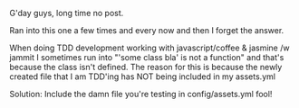G'day guys, long time no post.

Ran into this one a few times and every now and then I forget the answer.

When doing TDD development working with javascript/coffee & jasmine /w jammit I sometimes run into
"'some class bla' is not a function" and that's because the class isn't defined. The reason for this is because the newly created file that I am TDD'ing has NOT being included in my assets.yml

Solution: Include the damn file you're testing in config/assets.yml fool!